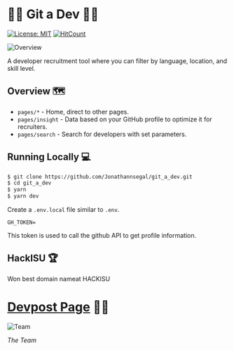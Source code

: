 # 👨‍💻 Git a Dev 👩‍💻

[![License: MIT](https://img.shields.io/badge/License-MIT-green.svg)](https://opensource.org/licenses/MIT) 
[![HitCount](http://hits.dwyl.com/jonathannsegal/git_a_dev.svg)](http://hits.dwyl.com/jonathannsegal/git_a_dev)

![Overview](https://drive.google.com/uc?id=1lKoJxleZYjg4IViQas4gta_CbaGyxoF0)

A developer recruitment tool where you can filter by language, location, and skill level.

## Overview 🗺️

- `pages/*` - Home, direct to other pages.
- `pages/insight` - Data based on your GitHub profile to optimize it for recruiters.
- `pages/search` - Search for developers with set parameters.

## Running Locally 💻

```bash
$ git clone https://github.com/Jonathannsegal/git_a_dev.git
$ cd git_a_dev
$ yarn
$ yarn dev
```

Create a `.env.local` file similar to `.env`.

```
GH_TOKEN=
```

This token is used to call the github API to get profile information.

## HackISU 🏆

Won best domain nameat HACKISU

# [Devpost Page](https://devpost.com/software/hack-isu-2019-recruiter) 👨‍💻

![Team](https://drive.google.com/uc?id=1hpT7o5Y-DrPEN8JZvt5AdZJ5hdFzEiiq)

*The Team*

